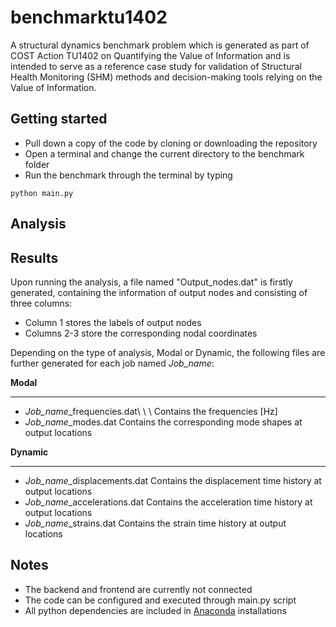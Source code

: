 # benchmarktu1402

A structural dynamics benchmark problem which is generated as part of COST Action TU1402 on 
Quantifying the Value of Information and is intended to serve as a reference case 
study for validation of Structural Health Monitoring (SHM) methods and decision-making tools 
relying on the Value of Information.

## Getting started

- Pull down a copy of the code by cloning or downloading the repository
- Open a terminal and change the current directory to the benchmark folder
- Run the benchmark through the terminal by typing
```
python main.py
```

## Analysis


## Results

Upon running the analysis, a file named "Output_nodes.dat" is firstly generated, containing the information
of output nodes and consisting of three columns:
- Column 1 stores the labels of output nodes
- Columns 2-3 store the corresponding nodal coordinates

Depending on the type of analysis, Modal or Dynamic, the following files are further generated for each 
job named *Job_name*:

**Modal**
***
- *Job_name*_frequencies.dat\ \ \ Contains the frequencies \[Hz\]
- *Job_name*_modes.dat            Contains the corresponding mode shapes at output locations
 
**Dynamic**
***
- *Job_name*_displacements.dat    Contains the displacement time history at output locations
- *Job_name*_accelerations.dat    Contains the acceleration time history at output locations
- *Job_name*_strains.dat          Contains the strain time history at output locations

## Notes

- The backend and frontend are currently not connected
- The code can be configured and executed through main.py script
- All python dependencies are included in [Anaconda](https://www.anaconda.com/distribution/) installations
